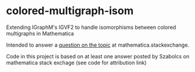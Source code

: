 # colored-multigraph-isom

Extending IGraphM's IGVF2 to handle isomorphisms between colored multigraphs in
Mathematica

Intended to answer a 
[question on the topic](https://mathematica.stackexchange.com/questions/161847/isomorphism-of-colored-multigraphs)
at mathematica.stackexchange.

Code in this project is based on at least one answer posted by Szabolcs on 
mathematica stack exchage (see code for attribution link)
